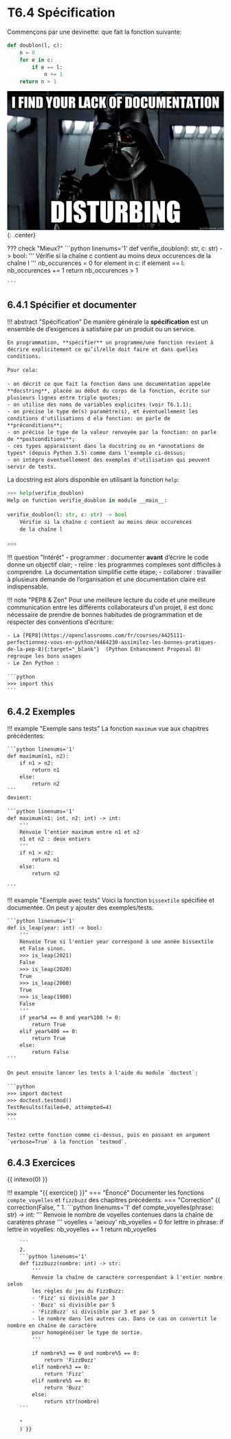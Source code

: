 # T6.4 Spécification

Commençons par une devinette: que fait la fonction suivante:

```python linenums='1'
def doublon(l, c):
    n = 0
    for e in c:
        if e == l:
            n += 1
    return n > 1

```


![](../images/documentation.jpeg){: .center} 

??? check "Mieux?"
    ```python linenums='1'
    def verifie_doublon(l: str, c: str) -> bool:
        '''
        Vérifie si la chaîne c contient au moins deux occurences
        de la chaîne l
        '''
        nb_occurences = 0
        for element in c:
            if element == l:
                nb_occurences += 1
        return nb_occurences > 1

    ```

## 6.4.1 Spécifier et documenter

!!! abstract "Spécification"
    De manière générale la **spécification** est un ensemble de d’exigences à satisfaire par un produit ou un service.

    En programmation, **spécifier** un programme/une fonction revient à décrire explicitement ce qu’il/elle doit faire et dans quelles conditions.

    Pour cela:

    - on décrit ce que fait la fonction dans une documentation appelée **docstring**, placée au début du corps de la fonction, écrite sur plusieurs lignes entre triple quotes;
    - on utilise des noms de variables explicites (voir T6.1.1);
    - on précise le type de(s) paramètre(s), et éventuellement les conditions d'utilisations d ela fonction: on parle de **préconditions**;
    - on précise le type de la valeur renvoyée par la fonction: on parle de **postconditions**;
    - ces types apparaissent dans la docstring ou en *annotations de types* (depuis Python 3.5) comme dans l'exemple ci-dessus;
    - on intègre éventuellement des exemples d'utilisation qui peuvent servir de tests.


La docstring est alors disponible en utilisant la fonction `help`:

```python linenums='1'
>>> help(verifie_doublon)
Help on function verifie_doublon in module __main__:

verifie_doublon(l: str, c: str) -> bool
    Vérifie si la chaîne c contient au moins deux occurences
    de la chaîne l

>>> 
```

!!! question "Intérêt"
    - programmer : documenter **avant** d’écrire le code donne un objectif clair;
    - relire : les programmes complexes sont difficiles à comprendre. La documentation simplifie cette étape;
    - collaborer : travailler à plusieurs demande de l’organisation et une documentation claire est indispensable.

!!! note "PEP8 & Zen"
    Pour une meilleure lecture du code et une meilleure communication entre les différents collaborateurs d'un projet, il est donc nécessaire de prendre de bonnes habitudes de programmation et de respecter des conventions d'écriture:

    - La [PEP8](https://openclassrooms.com/fr/courses/4425111-perfectionnez-vous-en-python/4464230-assimilez-les-bonnes-pratiques-de-la-pep-8){:target="_blank"}  (Python Enhancement Proposal 8) regroupe les bons usages
    - Le Zen Python :

    ```python
    >>> import this
    ```

## 6.4.2 Exemples

!!! example "Exemple sans tests"
    La fonction `maximum` vue aux chapitres précédentes:

    ```python linenums='1'
    def maximum(n1, n2):
        if n1 > n2:
            return n1
        else:
            return n2
    ```
    devient:

    ```python linenums='1'
    def maximum(n1: int, n2: int) -> int:
        '''
        Renvoie l'entier maximum entre n1 et n2
        n1 et n2 : deux entiers
        '''
        if n1 > n2:
            return n1
        else:
            return n2

    ```


!!! example "Exemple avec tests"
    Voici la fonction `bissextile` spécifiée et documentée. On peut y ajouter des exemples/tests.

    ```python linenums='1'
    def is_leap(year: int) -> bool:
        '''
        Renvoie True si l'entier year correspond à une année bissextile
        et False sinon.
        >>> is_leap(2021)
        False
        >>> is_leap(2020)
        True
        >>> is_leap(2000)
        True
        >>> is_leap(1900)
        False
        '''
        if year%4 == 0 and year%100 != 0:
            return True
        elif year%400 == 0:
            return True
        else:
            return False
    ```

    On peut ensuite lancer les tests à l'aide du module `doctest`:

    ```python
    >>> import doctest
    >>> doctest.testmod()
    TestResults(failed=0, attempted=4)
    >>>
    ```

    Testez cette fonction comme ci-dessus, puis en passant en argument `verbose=True` à la fonction `testmod`.
    
    
## 6.4.3 Exercices

{{ initexo(0) }}

!!! example "{{ exercice() }}"
    === "Énoncé" 
        Documenter les fonctions `compte_voyelles` et `fizzbuzz` des chapitres précédents.
    === "Correction" 
        {{ correction(False, 
        "
        1.
        ```python linenums='1'
        def compte_voyelles(phrase: str) -> int:
            '''
            Renvoie le nombre de voyelles contenues dans la chaîne de caratères phrase
            '''
            voyelles = 'aeiouy'
            nb_voyelles = 0
            for lettre in phrase:
                if lettre in voyelles:
                    nb_voyelles += 1
            return nb_voyelles

        ```
        2.
        ```python linenums='1'
        def fizzbuzz(nombre: int) -> str:
            '''
            Renvoie la chaîne de caractère correspondant à l'entier nombre selon 
            les règles du jeu du FizzBuzz:
            - 'Fizz' si divisible par 3
            - 'Buzz' si divisible par 5
            - 'FizzBuzz' si divisible par 3 et par 5
            - le nombre dans les autres cas. Dans ce cas on convertit le nombre en chaîne de caractère
            pour homogénéiser le type de sortie.
            '''

            if nombre%3 == 0 and nombre%5 == 0:
                return 'FizzBuzz'
            elif nombre%3 == 0:
                return 'Fizz'
            elif nombre%5 == 0:
                return 'Buzz'
            else:
                return str(nombre)
        ```
        
        "
        ) }}